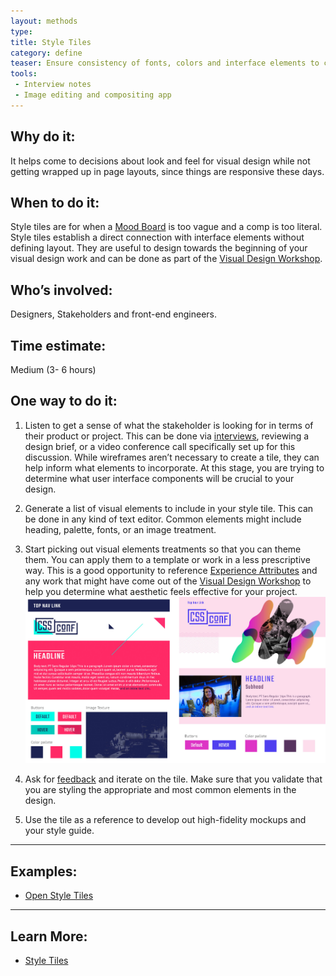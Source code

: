 ```yaml
---
layout: methods
type:
title: Style Tiles
category: define
teaser: Ensure consistency of fonts, colors and interface elements to communicate the essence of a visual brand for the web.
tools:
 - Interview notes
 - Image editing and compositing app
---
```


## Why do it:

It helps come to decisions about look and feel for visual design while not getting wrapped up in page layouts, since things are responsive these days.

## When to do it:

Style tiles are for when a [Mood Board](/methods/moodboards/) is too vague and a comp is too literal. Style tiles establish a direct connection with interface elements without defining layout. They are useful to design towards the beginning of your visual design work and can be done as part of the [Visual Design Workshop](/methods/visual-design-workshop/).

## Who’s involved:

Designers, Stakeholders and front-end engineers.

## Time estimate:
Medium (3- 6 hours)

## One way to do it:

1. Listen to get a sense of what the stakeholder is looking for in terms of their product or project. This can be done via [interviews](/methods/interviews/), reviewing a design brief, or a video conference call specifically set up for this discussion. While wireframes aren’t necessary to create a tile, they can help inform what elements to incorporate. At this stage, you are trying to determine what user interface components will be crucial to your design.

2. Generate a list of visual elements to include in your style tile. This can be done in any kind of text editor. Common elements might include heading, palette, fonts, or an image treatment.

3. Start picking out visual elements treatments so that you can theme them. You can apply them to a template or work in a less prescriptive way. This is a good opportunity to reference [Experience Attributes](/methods/experience-attributes/) and any work that might have come out of the [Visual Design Workshop](/methods/visual-design-workshop/) to help you determine what aesthetic feels effective for your project.
    ![human spectrogram image](/img/methods/style-tiles/cssconf-style-tile.jpg)

4. Ask for [feedback](/methods/feedback-session/) and iterate on the tile. Make sure that you validate that you are styling the appropriate and most common elements in the design.

5. Use the tile as a reference to develop out high-fidelity mockups and your style guide.

---

## Examples:

* [Open Style Tiles](https://github.com/abbylarner/open-tiles)

---

## Learn More:

* [Style Tiles](http://styletil.es)
